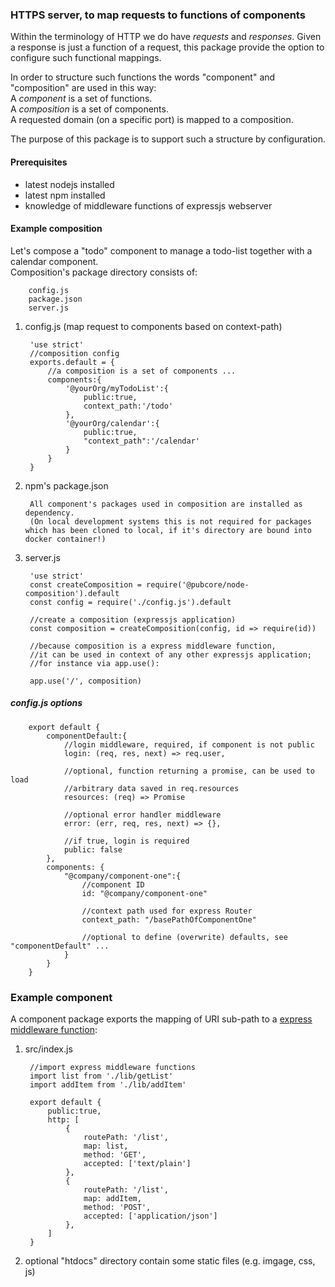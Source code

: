 ### HTTPS server, to map requests to functions of components
Within the terminology of HTTP we do have _requests_ and _responses_.
Given a response is just a function of a request,
this package provide the option to configure such functional mappings.

In order to structure such functions the words "component" and "composition" are
used in this way:  
A _component_ is a set of functions.  
A _composition_ is a set of components.  
A requested domain (on a specific port) is mapped to a composition.

The purpose of this package is to support such a structure by configuration.

#### Prerequisites
* latest nodejs installed
* latest npm installed
* knowledge of middleware functions of expressjs webserver

#### Example composition
Let's compose a "todo" component to manage a todo-list together with a calendar component.  
Composition's package directory consists of:

		config.js
		package.json
		server.js

1. config.js (map request to components based on context-path)

		'use strict'
		//composition config
		exports.default = {
			//a composition is a set of components ...
			components:{
				'@yourOrg/myTodoList':{
					public:true,
					context_path:'/todo'
				},
				'@yourOrg/calendar':{
					public:true,
					"context_path":'/calendar'
				}
			}
		}

2. npm's package.json  

		All component's packages used in composition are installed as dependency.  
		(On local development systems this is not required for packages which has been cloned to local, if it's directory are bound into docker container!)

3. server.js

		'use strict'
		const createComposition = require('@pubcore/node-composition').default
		const config = require('./config.js').default

		//create a composition (expressjs application)
		const composition = createComposition(config, id => require(id))

		//because composition is a express middleware function,
		//it can be used in context of any other expressjs application;
		//for instance via app.use():

		app.use('/', composition)


##### config.js options

		export default {
			componentDefault:{
				//login middleware, required, if component is not public
				login: (req, res, next) => req.user,

				//optional, function returning a promise, can be used to load
				//arbitrary data saved in req.resources
				resources: (req) => Promise

				//optional error handler middleware
				error: (err, req, res, next) => {},

				//if true, login is required
				public: false
			},
			components: {
				"@company/component-one":{
					//component ID
					id: "@company/component-one"

					//context path used for express Router
					context_path: "/basePathOfComponentOne"

					//optional to define (overwrite) defaults, see "componentDefault" ...
				}
			}
		}

### Example component
A component package exports the mapping of URI sub-path to a [express middleware function](https://expressjs.com/en/guide/using-middleware.html):

1. src/index.js

		//import express middleware functions
		import list from './lib/getList'
		import addItem from './lib/addItem'

		export default {
			public:true,
			http: [
				{
					routePath: '/list',
					map: list,
					method: 'GET',
					accepted: ['text/plain']
				},
				{
					routePath: '/list',
					map: addItem,
					method: 'POST',
					accepted: ['application/json']
				},
			]
		}

2. optional "htdocs" directory contain some static files (e.g. imgage, css, js)
